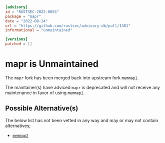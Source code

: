 ```toml
[advisory]
id = "RUSTSEC-2022-0053"
package = "mapr"
date = "2022-08-24"
url = "https://github.com/rustsec/advisory-db/pull/1381"
informational = "unmaintained"

[versions]
patched = []
```
# mapr is Unmaintained

The `mapr` fork has been merged back into upstream fork `memmap2`.

The maintainer(s) have adviced `mapr` is deprecated and will not
receive any maintenance in favor of using `memmap2`.

## Possible Alternative(s)

 The below list has not been vetted in any way and may or may not contain alternatives;

 - [`memmap2`](https://github.com/RazrFalcon/memmap2-rs)
